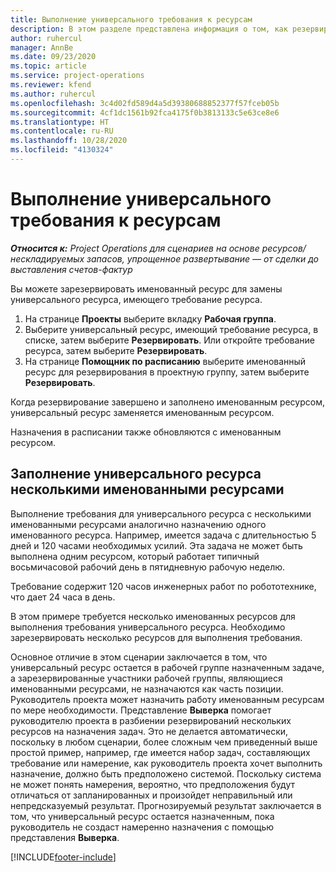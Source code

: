 ```yaml
---
title: Выполнение универсального требования к ресурсам
description: В этом разделе представлена информация о том, как резервировать именованные ресурсы для требования универсального ресурса.
author: ruhercul
manager: AnnBe
ms.date: 09/23/2020
ms.topic: article
ms.service: project-operations
ms.reviewer: kfend
ms.author: ruhercul
ms.openlocfilehash: 3c4d02fd589d4a5d39380688852377f57fceb05b
ms.sourcegitcommit: 4cf1dc1561b92fca4175f0b3813133c5e63ce8e6
ms.translationtype: HT
ms.contentlocale: ru-RU
ms.lasthandoff: 10/28/2020
ms.locfileid: "4130324"
---
```

# <a name="generic-resource-requirement-fulfillment"></a>Выполнение универсального требования к ресурсам

_**Относится к:** Project Operations для сценариев на основе ресурсов/нескладируемых запасов, упрощенное развертывание — от сделки до выставления счетов-фактур_

Вы можете зарезервировать именованный ресурс для замены универсального ресурса, имеющего требование ресурса.

1. На странице **Проекты** выберите вкладку **Рабочая группа**.
2. Выберите универсальный ресурс, имеющий требование ресурса, в списке, затем выберите **Резервировать**. Или откройте требование ресурса, затем выберите **Резервировать**.
3. На странице **Помощник по расписанию** выберите именованный ресурс для резервирования в проектную группу, затем выберите **Резервировать**.

Когда резервирование завершено и заполнено именованным ресурсом, универсальный ресурс заменяется именованным ресурсом.

Назначения в расписании также обновляются с именованным ресурсом.

## <a name="fulfill-a-generic-resource-with-multiple-named-resources"></a>Заполнение универсального ресурса несколькими именованными ресурсами
Выполнение требования для универсального ресурса с несколькими именованными ресурсами аналогично назначению одного именованного ресурса. Например, имеется задача с длительностью 5 дней и 120 часами необходимых усилий. Эта задача не может быть выполнена одним ресурсом, который работает типичный восьмичасовой рабочий день в пятидневную рабочую неделю. 

Требование содержит 120 часов инженерных работ по робототехнике, что дает 24 часа в день.

В этом примере требуется несколько именованных ресурсов для выполнения требования универсального ресурса. Необходимо зарезервировать несколько ресурсов для выполнения требования.

Основное отличие в этом сценарии заключается в том, что универсальный ресурс остается в рабочей группе назначенным задаче, а зарезервированные участники рабочей группы, являющиеся именованными ресурсами, не назначаются как часть позиции. Руководитель проекта может назначить работу именованным ресурсам по мере необходимости. Представление **Выверка** помогает руководителю проекта в разбиении резервирований нескольких ресурсов на назначения задач. Это не делается автоматически, поскольку в любом сценарии, более сложным чем приведенный выше простой пример, например, где имеется набор задач, составляющих требование или намерение, как руководитель проекта хочет выполнить назначение, должно быть предположено системой. Поскольку система не может понять намерения, вероятно, что предположения будут отличаться от запланированных и произойдет неправильный или непредсказуемый результат. Прогнозируемый результат заключается в том, что универсальный ресурс остается назначенным, пока руководитель не создаст намеренно назначения с помощью представления **Выверка**.




[!INCLUDE[footer-include](../includes/footer-banner.md)]